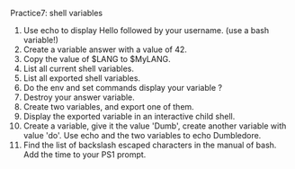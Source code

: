 Practice7: shell variables
1. Use echo to display Hello followed by your username. (use a bash variable!)
2. Create a variable answer with a value of 42.
3. Copy the value of $LANG to $MyLANG.
4. List all current shell variables.
5. List all exported shell variables.
6. Do the env and set commands display your variable ?
6. Destroy your answer variable.
7. Create two variables, and export one of them.
8. Display the exported variable in an interactive child shell.
9. Create a variable, give it the value 'Dumb', create another variable with value 'do'. Use echo and the two variables to echo Dumbledore.
10. Find the list of backslash escaped characters in the manual of bash. Add the time to your PS1 prompt.